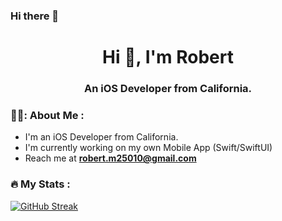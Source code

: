 ### Hi there 👋

<h1 align="center">Hi 👋, I'm Robert
<h3 align="center">An iOS Developer from California.

### 👨‍💻: About Me : 
- I'm an iOS Developer from California.
- I'm currently working on my own Mobile App (Swift/SwiftUI)
- Reach me at **robert.m25010@gmail.com**

### :fire: My Stats :
[![GitHub Streak](http://github-readme-streak-stats.herokuapp.com?user=Robertm339&theme=dark&background=000000)](https://git.io/streak-stats)
